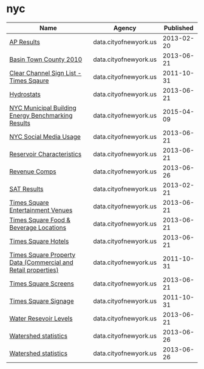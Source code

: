 # nyc

Name | Agency | Published
---- | ---- | ---------
[AP Results](../datasets/9ct9-prf9.md) | data.cityofnewyork.us | 2013-02-20
[Basin Town County 2010](../datasets/9akp-irxz.md) | data.cityofnewyork.us | 2013-06-21
[Clear Channel Sign List - Times Sqaure](../datasets/wjtn-s4z7.md) | data.cityofnewyork.us | 2011-10-31
[Hydrostats](../datasets/9vgt-yx2p.md) | data.cityofnewyork.us | 2013-06-21
[NYC Municipal Building Energy Benchmarking Results](../datasets/vvj6-d5qx.md) | data.cityofnewyork.us | 2015-04-09
[NYC Social Media Usage](../datasets/5b3a-rs48.md) | data.cityofnewyork.us | 2013-06-21
[Reservoir Characteristics](../datasets/nckr-g5w7.md) | data.cityofnewyork.us | 2013-06-21
[Revenue Comps](../datasets/sv6e-j8t9.md) | data.cityofnewyork.us | 2013-06-26
[SAT Results](../datasets/f9bf-2cp4.md) | data.cityofnewyork.us | 2013-02-21
[Times Square Entertainment Venues](../datasets/jxdc-hnze.md) | data.cityofnewyork.us | 2013-06-21
[Times Square Food & Beverage Locations](../datasets/kh2m-kcyz.md) | data.cityofnewyork.us | 2013-06-21
[Times Square Hotels](../datasets/v8qe-fx6p.md) | data.cityofnewyork.us | 2013-06-21
[Times Square Property Data (Commercial and Retail properties)](../datasets/j86k-5i43.md) | data.cityofnewyork.us | 2011-10-31
[Times Square Screens](../datasets/n246-cev5.md) | data.cityofnewyork.us | 2013-06-21
[Times Square Signage](../datasets/6bzx-emuu.md) | data.cityofnewyork.us | 2011-10-31
[Water Resevoir Levels](../datasets/zkky-n5j3.md) | data.cityofnewyork.us | 2013-06-21
[Watershed statistics](../datasets/z4kf-gt4n.md) | data.cityofnewyork.us | 2013-06-26
[Watershed statistics](../datasets/z4kf-gt4n.md) | data.cityofnewyork.us | 2013-06-26


